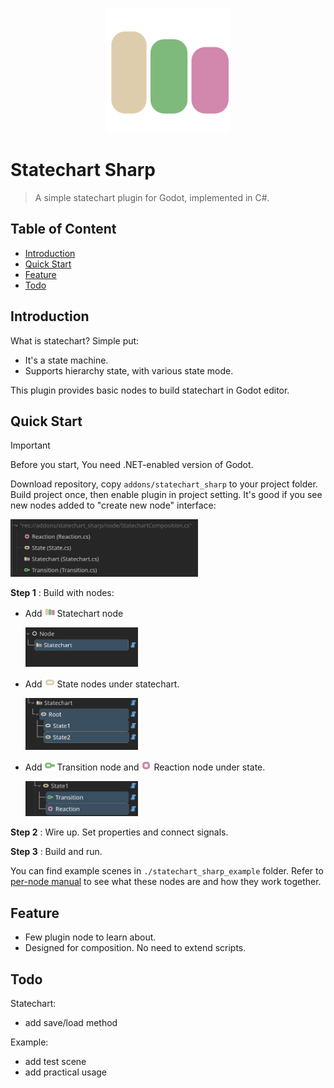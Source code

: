 <p align="center">
  <img src="./Statechart.svg" height="200px" />
</p>

# Statechart Sharp

 > A simple statechart plugin for Godot, implemented in C#.

## Table of Content

- [Introduction](#introduction)
- [Quick Start](#quick-start)
- [Feature](#feature)
- [Todo](#todo)

## Introduction

What is statechart? Simple put:

- It's a state machine.
- Supports hierarchy state, with various state mode.

This plugin provides basic nodes to build statechart in Godot editor.

## Quick Start

> [!IMPORTANT]
>
> Before you start, You need .NET-enabled version of Godot.

Download repository, copy `addons/statechart_sharp` to your project folder. Build project once, then enable plugin in project setting. It's good if you see new nodes added to "create new node" interface:

<img src="./docs/asset/ss_imported_nodes.png" alt="ss_imported_nodes" style="width:300px;"/>

**Step 1** : Build with nodes:

- Add <img src="./addons/statechart_sharp/icon/Statechart.svg" alt="Statechart" style="width:16px;"/> Statechart node

  <img src="./docs/asset/ss_add_statechart.png" alt="ss_add_statechart" style="width:180px;"/>

- Add <img src="./addons/statechart_sharp/icon/State.svg" alt="State" style="width:16px;"/> State nodes under statechart.

  <img src="./docs/asset/ss_add_state.png" alt="ss_add_state" style="width:180px;"/>

- Add <img src="./addons/statechart_sharp/icon/Transition.svg" alt="Transition" style="width:16px;"/> Transition node and <img src="./addons/statechart_sharp/icon/Reaction.svg" alt="Reaction" style="width:16px;"/> Reaction node under state.

  <img src="./docs/asset/ss_add_transition_&_reaction.png" alt="ss_add_transition" style="width:180px;"/>

**Step 2** : Wire up. Set properties and connect signals.

**Step 3** : Build and run.

You can find example scenes in `./statechart_sharp_example` folder. Refer to [per-node manual](./docs/manual.md) to see what these nodes are and how they work together.

## Feature

- Few plugin node to learn about.
- Designed for composition. No need to extend scripts.

## Todo

Statechart:

- add save/load method

Example:

- add test scene
- add practical usage
